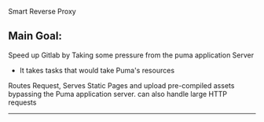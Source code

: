 Smart Reverse Proxy

## Main Goal:
Speed up Gitlab by Taking some pressure from the puma application Server
- It takes tasks that would take Puma's resources

Routes Request, Serves Static Pages and upload pre-compiled assets bypassing the Puma application server. can also handle large HTTP requests

---


